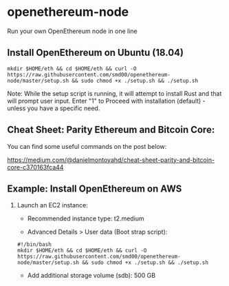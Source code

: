 # openethereum-node
Run your own OpenEthereum node in one line

## Install OpenEthereum on Ubuntu (18.04)

```
mkdir $HOME/eth && cd $HOME/eth && curl -O https://raw.githubusercontent.com/smd00/openethereum-node/master/setup.sh && sudo chmod +x ./setup.sh && ./setup.sh
```

Note: While the setup script is running, it will attempt to install Rust and that will prompt user input. 
Enter "1" to Proceed with installation (default) - unless you have a specific need.

## Cheat Sheet: Parity Ethereum and Bitcoin Core: 
You can find some useful commands on the post below:

https://medium.com/@danielmontoyahd/cheat-sheet-parity-and-bitcoin-core-c370163fca44

## Example: Install OpenEthereum on AWS

1. Launch an EC2 instance:

    - Recommended instance type: t2.medium

    - Advanced Details > User data (Boot strap script):

    ```
    #!/bin/bash
    mkdir $HOME/eth && cd $HOME/eth && curl -O https://raw.githubusercontent.com/smd00/openethereum-node/master/setup.sh && sudo chmod +x ./setup.sh && ./setup.sh
    ```

    - Add additional storage volume (sdb): 500 GB